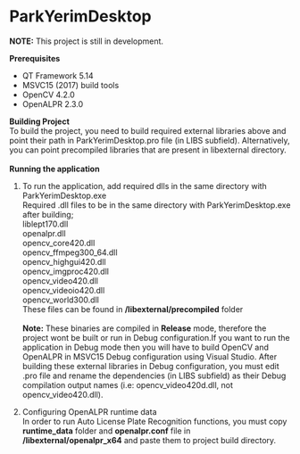 # ParkYerimDesktop

<b>NOTE:</b> This project is still in development.

<b>Prerequisites</b>
- QT Framework 5.14
- MSVC15 (2017) build tools
- OpenCV 4.2.0
- OpenALPR 2.3.0

<b>Building Project</b>
<br> To build the project, you need to build required external libraries above and point their path in ParkYerimDesktop.pro file (in LIBS subfield). Alternatively, you can point precompiled libraries that are present in libexternal directory.
<br>
<br><b>Running the application</b>

1. To run the application, add required dlls in the same directory with ParkYerimDesktop.exe
<br>Required .dll files to be in the same directory with ParkYerimDesktop.exe after building;
<br>liblept170.dll
<br>openalpr.dll
<br>opencv_core420.dll
<br>opencv_ffmpeg300_64.dll
<br>opencv_highgui420.dll
<br>opencv_imgproc420.dll
<br>opencv_video420.dll
<br>opencv_videoio420.dll
<br>opencv_world300.dll
<br>These files can be found in <b>/libexternal/precompiled</b> folder
<br><br><b>Note:</b> These binaries are compiled in <b>Release</b> mode, therefore the project wont be built or run in Debug configuration.If you want to run the application in Debug mode then you will have to build OpenCV and OpenALPR in MSVC15 Debug configuration using Visual Studio. After building these external libraries in Debug configuration, you must edit .pro file and rename the dependencies (in LIBS subfield) as their Debug compilation output names (i.e: opencv_video420d.dll, not opencv_video420.dll).


2. Configuring OpenALPR runtime data
<br>In order to run Auto License Plate Recognition functions, you must copy <b>runtime_data</b> folder and <b>openalpr.conf</b> file in <b>/libexternal/openalpr_x64</b> and paste them to project build directory.
